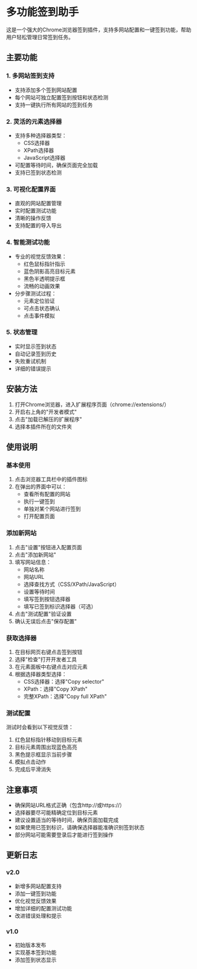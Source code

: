 # 多功能签到助手

这是一个强大的Chrome浏览器签到插件，支持多网站配置和一键签到功能，帮助用户轻松管理日常签到任务。

## 主要功能

### 1. 多网站签到支持
- 支持添加多个签到网站配置
- 每个网站可独立配置签到按钮和状态检测
- 支持一键执行所有网站的签到任务

### 2. 灵活的元素选择器
- 支持多种选择器类型：
  - CSS选择器
  - XPath选择器
  - JavaScript选择器
- 可配置等待时间，确保页面完全加载
- 支持已签到状态检测

### 3. 可视化配置界面
- 直观的网站配置管理
- 实时配置测试功能
- 清晰的操作反馈
- 支持配置的导入导出

### 4. 智能测试功能
- 专业的视觉反馈效果：
  - 红色鼠标指针指示
  - 蓝色阴影高亮目标元素
  - 黑色半透明提示框
  - 流畅的动画效果
- 分步骤测试过程：
  - 元素定位验证
  - 可点击状态确认
  - 点击事件模拟

### 5. 状态管理
- 实时显示签到状态
- 自动记录签到历史
- 失败重试机制
- 详细的错误提示

## 安装方法

1. 打开Chrome浏览器，进入扩展程序页面（chrome://extensions/）
2. 开启右上角的"开发者模式"
3. 点击"加载已解压的扩展程序"
4. 选择本插件所在的文件夹

## 使用说明

### 基本使用
1. 点击浏览器工具栏中的插件图标
2. 在弹出的界面中可以：
   - 查看所有配置的网站
   - 执行一键签到
   - 单独对某个网站进行签到
   - 打开配置页面

### 添加新网站
1. 点击"设置"按钮进入配置页面
2. 点击"添加新网站"
3. 填写网站信息：
   - 网站名称
   - 网站URL
   - 选择查找方式（CSS/XPath/JavaScript）
   - 设置等待时间
   - 填写签到按钮选择器
   - 填写已签到标识选择器（可选）
4. 点击"测试配置"验证设置
5. 确认无误后点击"保存配置"

### 获取选择器
1. 在目标网页右键点击签到按钮
2. 选择"检查"打开开发者工具
3. 在元素面板中右键点击对应元素
4. 根据选择器类型选择：
   - CSS选择器：选择"Copy selector"
   - XPath：选择"Copy XPath"
   - 完整XPath：选择"Copy full XPath"

### 测试配置
测试时会看到以下视觉反馈：
1. 红色鼠标指针移动到目标元素
2. 目标元素周围出现蓝色高亮
3. 黑色提示框显示当前步骤
4. 模拟点击动作
5. 完成后平滑消失

## 注意事项

- 确保网站URL格式正确（包含http://或https://）
- 选择器要尽可能精确定位到目标元素
- 建议设置适当的等待时间，确保页面加载完成
- 如果使用已签到标识，请确保选择器能准确识别签到状态
- 部分网站可能需要登录后才能进行签到操作

## 更新日志

### v2.0
- 新增多网站配置支持
- 添加一键签到功能
- 优化视觉反馈效果
- 增加详细的配置测试功能
- 改进错误处理和提示

### v1.0
- 初始版本发布
- 实现基本签到功能
- 添加签到状态显示 
